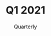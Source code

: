 ---
title: Q1 2021
subtitle: Quarterly
layout: default
modal-id: 2
img: Yellow_Tulips_by_Kailanie.jpg
thumbnail: Yellow_Tulips_by_Kailanie.jpg
alt: image-alt
description: https://docs.google.com/spreadsheets/d/e/2PACX-1vRXimLSeAMH1G_Bkn3Sb0-m9qTS0-T9Ak18vRNRD25PFa_nNievLn8Tf2FytN5OvAlwcVOdKsZJWaYq/pubhtml?gid=0&single=true

---